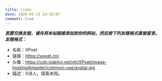 ```yaml
---
title: links
date: 2020-05-13 14:16:07
comment: true
---
```


**_若要交换友链，请先将本站链接添加到你的网站，然后按下列友链格式直接留言。_**
**_友链格式：_**

- 名称：XPoet
- 链接：https://xpoet.cn/
- 头像：https://cdn.jsdelivr.net/gh/XPoet/image-hosting@master/common-use/avatar.jpg
- 描述：X诗人，探索未知。
